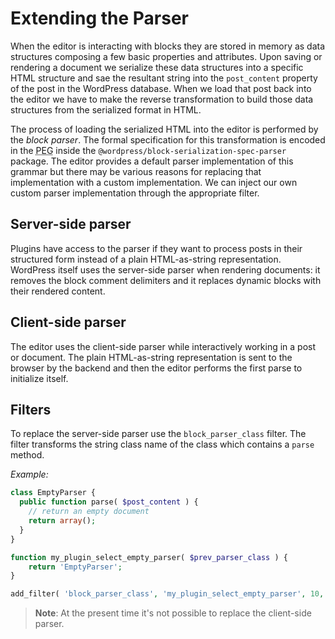 # Extending the Parser

When the editor is interacting with blocks they are stored in memory as data structures composing a few basic properties and attributes. Upon saving or rendering a document we serialize these data structures into a specific HTML structure and sae the resultant string into the `post_content` property of the post in the WordPress database. When we load that post back into the editor we have to make the reverse transformation to build those data structures from the serialized format in HTML.

The process of loading the serialized HTML into the editor is performed by the _block parser_. The formal specification for this transformation is encoded in the <abbr title="parsing expression grammar">PEG</abbr> inside the `@wordpress/block-serialization-spec-parser` package. The editor provides a default parser implementation of this grammar but there may be various reasons for replacing that implementation with a custom implementation. We can inject our own custom parser implementation through the appropriate filter.


## Server-side parser

Plugins have access to the parser if they want to process posts in their structured form instead of a plain HTML-as-string representation. WordPress itself uses the server-side parser when rendering documents: it removes the block comment delimiters and it replaces dynamic blocks with their rendered content.

## Client-side parser

The editor uses the client-side parser while interactively working in a post or document. The plain HTML-as-string representation is sent to the browser by the backend and then the editor performs the first parse to initialize itself.

## Filters

To replace the server-side parser use the `block_parser_class` filter. The filter transforms the string class name of the class which contains a `parse` method.

_Example:_

```php
class EmptyParser {
  public function parse( $post_content ) {
    // return an empty document
    return array();
  }
}

function my_plugin_select_empty_parser( $prev_parser_class ) {
    return 'EmptyParser';
}

add_filter( 'block_parser_class', 'my_plugin_select_empty_parser', 10, 1 );
```

> **Note**: At the present time it's not possible to replace the client-side parser.

